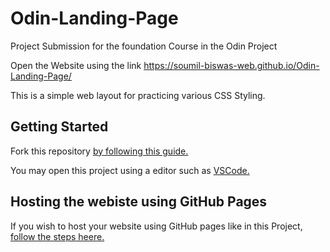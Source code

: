 # Odin-Landing-Page
Project Submission for the foundation Course in the Odin Project

Open the Website using the link https://soumil-biswas-web.github.io/Odin-Landing-Page/

This is a simple web layout for practicing various CSS Styling.

## Getting Started

Fork this repository [by following this guide.](https://docs.github.com/en/pull-requests/collaborating-with-pull-requests/working-with-forks/fork-a-repo)

You may open this project using a editor such as [VSCode.](https://code.visualstudio.com/download)

## Hosting the webiste using GitHub Pages

If you wish to  host your website using GitHub pages like in this Project, [follow the steps heere.](https://pages.github.com/)
